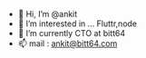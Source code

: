 - 👋 Hi, I’m @ankit
- 👀 I’m interested in ... Fluttr,node
- 🌱 I’m currently CTO at bitt64
- 📫 mail : ankit@bitt64.com

<!---
ankitCTO/ankitCTO is a ✨ special ✨ repository because its `README.md` (this file) appears on your GitHub profile.
You can click the Preview link to take a look at your changes.
--->
